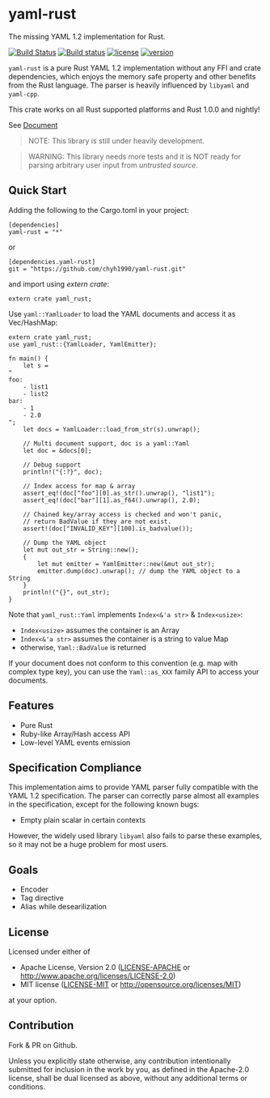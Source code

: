 # yaml-rust

The missing YAML 1.2 implementation for Rust.

[![Build Status](https://travis-ci.org/chyh1990/yaml-rust.svg?branch=master)](https://travis-ci.org/chyh1990/yaml-rust)
[![Build status](https://ci.appveyor.com/api/projects/status/scf47535ckp4ylg4?svg=true)](https://ci.appveyor.com/project/chyh1990/yaml-rust)
[![license](https://img.shields.io/crates/l/yaml-rust.svg)](https://crates.io/crates/yaml-rust/)
[![version](https://img.shields.io/crates/v/yaml-rust.svg)](https://crates.io/crates/yaml-rust/)

`yaml-rust` is a pure Rust YAML 1.2 implementation without
any FFI and crate dependencies, which enjoys the memory safe 
property and other benefits from the Rust language. 
The parser is heavily influenced by `libyaml` and `yaml-cpp`.

This crate works on all Rust supported platforms and
Rust 1.0.0 and nightly!

See [Document](http://chyh1990.github.io/yaml-rust/doc/yaml_rust/)

> NOTE: This library is still under heavily development.

> WARNING: This library needs more tests and it is NOT ready for
> parsing arbitrary user input from *untrusted source*.

## Quick Start

Adding the following to the Cargo.toml in your project:

```
[dependencies]
yaml-rust = "*"
```

or

```
[dependencies.yaml-rust]
git = "https://github.com/chyh1990/yaml-rust.git"
```

and import using *extern crate*:

```.rust
extern crate yaml_rust;
```

Use `yaml::YamlLoader` to load the YAML documents and access it
as Vec/HashMap:

```.rust
extern crate yaml_rust;
use yaml_rust::{YamlLoader, YamlEmitter};

fn main() {
    let s =
"
foo:
    - list1
    - list2
bar:
    - 1
    - 2.0
";
    let docs = YamlLoader::load_from_str(s).unwrap();

    // Multi document support, doc is a yaml::Yaml
    let doc = &docs[0];

    // Debug support
    println!("{:?}", doc);

    // Index access for map & array
    assert_eq!(doc["foo"][0].as_str().unwrap(), "list1");
    assert_eq!(doc["bar"][1].as_f64().unwrap(), 2.0);

    // Chained key/array access is checked and won't panic,
    // return BadValue if they are not exist.
    assert!(doc["INVALID_KEY"][100].is_badvalue());
    
    // Dump the YAML object
    let mut out_str = String::new();
    {
        let mut emitter = YamlEmitter::new(&mut out_str);
        emitter.dump(doc).unwrap(); // dump the YAML object to a String
    }
    println!("{}", out_str);
}
```

Note that `yaml_rust::Yaml` implements `Index<&'a str>` & `Index<usize>`:

* `Index<usize>` assumes the container is an Array
* `Index<&'a str>` assumes the container is a string to value Map
* otherwise, `Yaml::BadValue` is returned

If your document does not conform to this convention (e.g. map with
complex type key), you can use the `Yaml::as_XXX` family API to access your
documents.

## Features

* Pure Rust
* Ruby-like Array/Hash access API
* Low-level YAML events emission

## Specification Compliance

This implementation aims to provide YAML parser fully compatible with
the YAML 1.2 specification. The parser can correctly parse almost all
examples in the specification, except for the following known bugs:

* Empty plain scalar in certain contexts

However, the widely used library `libyaml` also fails to parse these examples,
so it may not be a huge problem for most users. 

## Goals

* Encoder
* Tag directive
* Alias while desearilization

## License

Licensed under either of

 * Apache License, Version 2.0 ([LICENSE-APACHE](LICENSE-APACHE) or http://www.apache.org/licenses/LICENSE-2.0)
 * MIT license ([LICENSE-MIT](LICENSE-MIT) or http://opensource.org/licenses/MIT)

at your option.

## Contribution

Fork & PR on Github.

Unless you explicitly state otherwise, any contribution intentionally submitted
for inclusion in the work by you, as defined in the Apache-2.0 license, shall be dual licensed as above, without any
additional terms or conditions.


